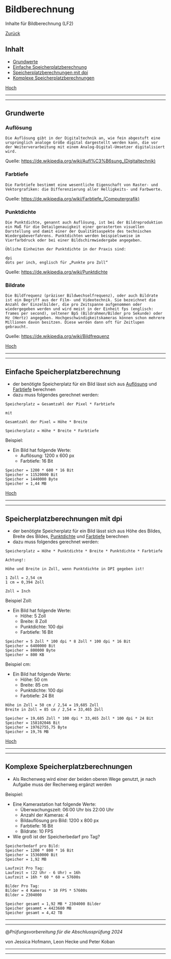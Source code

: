 # Bildberechnung

Inhalte für Bildberechnung (LF2)

[Zurück](/LF02/lf2.md)

## Inhalt

- [Grundwerte](#grundwerte)
- [Einfache Speicherplatzberechnung](#einfache-speicherplatzberechnung)
- [Speicherplatzberechnungen mit dpi](#speicherplatzberechnungen-mit-dpi)
- [Komplexe Speicherplatzberechnungen](#komplexe-speicherplatzberechnungen)

[Hoch](#bildberechnung)

---
---

## Grundwerte

### Auflösung

```text
Die Auflösung gibt in der Digitaltechnik an, wie fein abgestuft eine ursprünglich analoge Größe digital dargestellt werden kann, die vor der Weiterverarbeitung mit einem Analog-Digital-Umsetzer digitalisiert wird.
```

Quelle: <https://de.wikipedia.org/wiki/Aufl%C3%B6sung_(Digitaltechnik)>

### Farbtiefe

```text
Die Farbtiefe bestimmt eine wesentliche Eigenschaft von Raster- und Vektorgrafiken: die Differenzierung aller Helligkeits- und Farbwerte.
```

Quelle: <https://de.wikipedia.org/wiki/Farbtiefe_(Computergrafik)>

### Punktdichte

```text
Die Punktdichte, genannt auch Auflösung, ist bei der Bildreproduktion ein Maß für die Detailgenauigkeit einer gerasterten visuellen Darstellung und damit einer der Qualitätsaspekte des technischen Wiedergabeverfahrens. Punktdichten werden beispielsweise im Vierfarbdruck oder bei einer Bildschirmwiedergabe angegeben.

Übliche Einheiten der Punktdichte in der Praxis sind:

dpi
dots per inch, englisch für „Punkte pro Zoll“
```

Quelle: <https://de.wikipedia.org/wiki/Punktdichte>

### Bildrate

```text
Die Bildfrequenz (präziser Bildwechselfrequenz), oder auch Bildrate ist ein Begriff aus der Film- und Videotechnik. Sie bezeichnet die Anzahl der Einzelbilder, die pro Zeitspanne aufgenommen oder wiedergegeben werden und wird meist in der Einheit fps (englisch: frames per second), seltener BpS (Bildrahmen/Bilder pro Sekunde) oder Hz (Hertz) angegeben. Hochgeschwindigkeitskameras können schon mehrere Millionen davon besitzen. Diese werden dann oft für Zeitlupen gebraucht.
```

Quelle: <https://de.wikipedia.org/wiki/Bildfrequenz>

[Hoch](#bildberechnung)

---
---

## Einfache Speicherplatzberechnung

- der benötigte Speicherplatz für ein Bild lässt sich aus [Auflösung](#auflösung) und [Farbtiefe](#farbtiefe) berechnen
- dazu muss folgendes gerechnet werden:

```text
Speicherplatz = Gesamtzahl der Pixel * Farbtiefe

mit

Gesamtzahl der Pixel = Höhe * Breite

Speicherplatz = Höhe * Breite * Farbtiefe
```

Beispiel:

- Ein Bild hat folgende Werte:
  - Auflösung: 1200 x 600 px
  - Farbtiefe: 16 Bit

```text
Speicher = 1200 * 600 * 16 Bit
Speicher = 11520000 Bit
Speicher = 1440000 Byte
Speicher = 1,44 MB
```

[Hoch](#bildberechnung)

---
---

## Speicherplatzberechnungen mit dpi

- der benötigte Speicherplatz für ein Bild lässt sich aus Höhe des Bildes, Breite des Bildes, [Punktdichte](#punktdichte) und [Farbtiefe](#farbtiefe) berechnen
- dazu muss folgendes gerechnet werden:

```text
Speicherplatz = Höhe * Punktdichte * Breite * Punktdichte * Farbtiefe

Achtung!:

Höhe und Breite in Zoll, wenn Punktdichte in DPI gegeben ist!

1 Zoll = 2,54 cm
1 cm = 0,394 Zoll

Zoll = Inch
```

Beispiel Zoll:

- Ein Bild hat folgende Werte:
  - Höhe: 5 Zoll
  - Breite: 8 Zoll
  - Punktdichte: 100 dpi
  - Farbtiefe: 16 Bit

```text
Speicher = 5 Zoll * 100 dpi * 8 Zoll * 100 dpi * 16 Bit
Speicher = 6400000 Bit
Speicher = 800000 Byte
Speicher = 800 KB
```

Beispiel cm:

- Ein Bild hat folgende Werte:
  - Höhe: 50 cm
  - Breite: 85 cm
  - Punktdichte: 100 dpi
  - Farbtiefe: 24 Bit

```text
Höhe in Zoll = 50 cm / 2,54 = 19,685 Zoll
Breite in Zoll = 85 cm / 2,54 = 33,465 Zoll

Speicher = 19,685 Zoll * 100 dpi * 33,465 Zoll * 100 dpi * 24 Bit
Speicher = 158102046 Bit
Speicher = 19762755,75 Byte
Speicher = 19,76 MB
```

[Hoch](#bildberechnung)

---
---

## Komplexe Speicherplatzberechnungen

- Als Rechenweg wird einer der beiden oberen Wege genutzt, je nach Aufgabe muss der Rechenweg ergänzt werden

Beispiel:

- Eine Kamerastation hat folgende Werte:
  - Überwachungszeit: 06:00 Uhr bis 22:00 Uhr
  - Anzahl der Kameras: 4
  - Bildauflösung pro Bild: 1200 x 800 px
  - Farbtiefe: 16 Bit
  - Bildrate: 10 FPS
- Wie groß ist der Speicherbedarf pro Tag?

```text
Speicherbedarf pro Bild:
Speicher = 1200 * 800 * 16 Bit
Speicher = 15360000 Bit
Speicher = 1,92 MB

Laufzeit Pro Tag:
Laufzeit = (22 Uhr - 6 Uhr) = 16h
Laufzeit = 16h * 60 * 60 = 57600s

Bilder Pro Tag:
Bilder = 4 Kameras * 10 FPS * 57600s
Bilder = 2304000

Speicher gesamt = 1,92 MB * 2304000 Bilder
Speicher gesammt = 4423680 MB
Speicher gesamt = 4,42 TB
```

---
---

@_Prüfungsvorbereitung für die Abschlussprüfung 2024_

von Jessica Hofmann, Leon Hecke und Peter Koban

---
---
